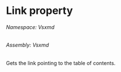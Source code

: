<a name='P-Vsxmd-TableOfContents-Link'></a>
# Link property

###### Namespace:  Vsxmd

###### Assembly:  Vsxmd

Gets the link pointing to the table of contents.
